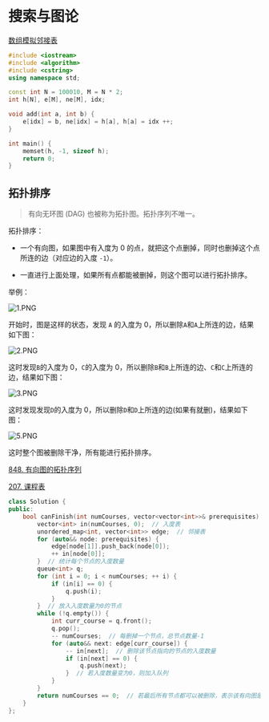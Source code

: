 # 搜索与图论

 [数组模拟邻接表](https://www.acwing.com/blog/content/4663/)

```cpp
#include <iostream>
#include <algorithm>
#include <cstring>
using namespace std;

const int N = 100010, M = N * 2;
int h[N], e[M], ne[M], idx;

void add(int a, int b) {
    e[idx] = b, ne[idx] = h[a], h[a] = idx ++;
}

int main() {
    memset(h, -1, sizeof h);
    return 0;
}
```







## 拓扑排序

>   有向无环图 (DAG) 也被称为拓扑图。拓扑序列不唯一。

拓扑排序：

*   一个有向图，如果图中有入度为 0 的点，就把这个点删掉，同时也删掉这个点所连的边（对应边的入度 `-1`）。

*   一直进行上面处理，如果所有点都能被删掉，则这个图可以进行拓扑排序。

举例：

![1.PNG](https://amonologue-image-bed.oss-cn-chengdu.aliyuncs.com/2025/202506051938091.png)

开始时，图是这样的状态，发现 `A` 的入度为 0，所以删除`A`和`A`上所连的边，结果如下图：

![2.PNG](https://amonologue-image-bed.oss-cn-chengdu.aliyuncs.com/2025/202506051938890.png)

这时发现`B`的入度为 0，`C`的入度为 0，所以删除`B`和`B`上所连的边、`C`和`C`上所连的边，结果如下图：

![3.PNG](https://amonologue-image-bed.oss-cn-chengdu.aliyuncs.com/2025/202506051939006.png)

这时发现发现`D`的入度为 0，所以删除`D`和`D`上所连的边(如果有就删)，结果如下图：

![5.PNG](https://amonologue-image-bed.oss-cn-chengdu.aliyuncs.com/2025/202506051939717.png)

这时整个图被删除干净，所有能进行拓扑排序。





[848. 有向图的拓扑序列](https://www.acwing.com/problem/content/850/)

[207. 课程表](https://leetcode.cn/problems/course-schedule/)

```cpp
class Solution {
public:
    bool canFinish(int numCourses, vector<vector<int>>& prerequisites) {
        vector<int> in(numCourses, 0);  // 入度表
        unordered_map<int, vector<int>> edge;  // 邻接表
        for (auto&& node: prerequisites) {
            edge[node[1]].push_back(node[0]);
            ++ in[node[0]];
        }  // 统计每个节点的入度数量
        queue<int> q;
        for (int i = 0; i < numCourses; ++ i) {
            if (in[i] == 0) {
                q.push(i);
            }
        }  // 放入入度数量为0的节点
        while (!q.empty()) {
            int curr_course = q.front();
            q.pop();
            -- numCourses;  // 每删掉一个节点，总节点数量-1
            for (auto&& next: edge[curr_course]) {
                -- in[next];  // 删除该节点指向的节点的入度数量
                if (in[next] == 0) {
                    q.push(next);
                }  // 若入度数量变为0，则加入队列
            }
        }
        return numCourses == 0;  // 若最后所有节点都可以被删除，表示该有向图是一个无环图，有拓扑序列
    }
};
```


